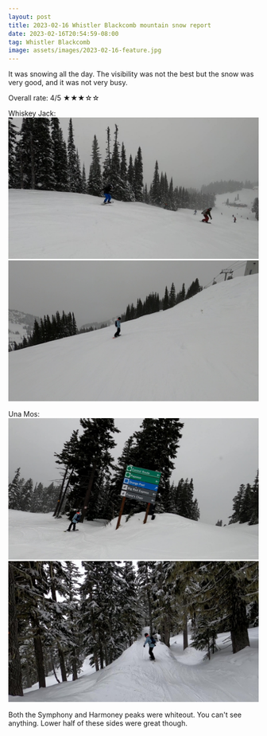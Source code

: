 ```yaml
---
layout: post
title: 2023-02-16 Whistler Blackcomb mountain snow report
date: 2023-02-16T20:54:59-08:00
tag: Whistler Blackcomb
image: assets/images/2023-02-16-feature.jpg
---
```


It was snowing all the day. The visibility was not the best but the snow was very good, and it was not very busy.

Overall rate: 4/5 ★★★☆☆

Whiskey Jack:
![](/assets/images/2023-02-16-vlcsnap-2023-03-15-19h29m09s592.jpg)
![](/assets/images/2023-02-16-vlcsnap-2023-03-15-19h30m05s441.jpg)

Una Mos:
![](/assets/images/2023-02-16-vlcsnap-2023-03-15-19h30m17s912.jpg)
![](/assets/images/2023-02-16-vlcsnap-2023-03-15-19h30m59s310.jpg)

Both the Symphony and Harmoney peaks were whiteout. You can't see anything. Lower half of these sides were great though.
